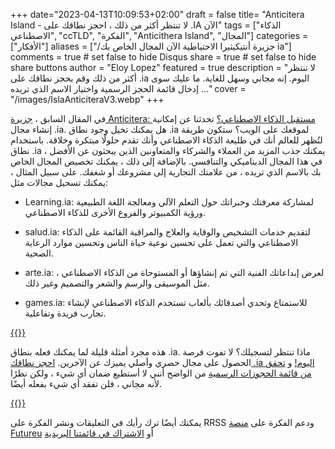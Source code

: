 +++
date="2023-04-13T10:09:53+02:00"
draft = false
title= "Anticitera Island - لا تنتظر أكثر من ذلك ، احجز نطاقك على .IA الآن"
tags = ["الذكاء الاصطناعي", "ccTLD", "الفكرة", "Anticithera Island", "المجال"]
categories = ["الأفكار"]
aliases = ["/جزيرة أنتيكيثيرا الاحتياطية الآن المجال الخاص بك ia"]
comments = true # set false to hide Disqus
share = true # set false to hide share buttons
author = "Eloy Lopez"
featured = true
description = "لا تنتظر أكثر من ذلك وقم بحجز نطاقك على .ia اليوم. إنه مجاني وسهل للغاية. ما عليك سوى إدخال قائمة الحجز الرسمية واختيار الاسم الذي تريده ..."
cover = "/images/IslaAnticiteraV3.webp"
+++

في المقال السابق ، [جزيرة Anticitera: مستقبل الذكاء الاصطناعي؟](https://deft.work/ar/blog/2023/04/03/%D8%AC%D8%B2%D9%8A%D8%B1%D8%A9-%D8%A3%D9%86%D8%AA%D9%8A%D9%83%D9%8A%D8%AB%D9%8A%D8%B1%D8%A7-%D9%85%D8%B3%D8%AA%D9%82%D8%A8%D9%84-%D8%A7%D9%84%D8%B0%D9%83%D8%A7%D8%A1-%D8%A7%D9%84%D8%A7%D8%B5%D8%B7%D9%86%D8%A7%D8%B9%D9%8A/) تحدثنا عن إمكانية إنشاء مجال .ia. هل يمكنك تخيل وجود نطاق .ia لموقعك على الويب؟ ستكون طريقة لتُظهر للعالم أنك في طليعة الذكاء الاصطناعي وأنك تقدم حلولًا مبتكرة وخلاقة. باستخدام نطاق .ia ، يمكنك جذب المزيد من العملاء والشركاء والمتعاونين الذين يبحثون عن الأفضل في هذا المجال الديناميكي والتنافسي. بالإضافة إلى ذلك ، يمكنك تخصيص المجال الخاص بك بالاسم الذي تريده ، من علامتك التجارية إلى مشروعك أو شغفك. على سبيل المثال ، يمكنك تسجيل مجالات مثل:

- Learning.ia: لمشاركة معرفتك وخبراتك حول التعلم الآلي ومعالجة اللغة الطبيعية ورؤية الكمبيوتر والفروع الأخرى للذكاء الاصطناعي.

- salud.ia: لتقديم خدمات التشخيص والوقاية والعلاج والمراقبة القائمة على الذكاء الاصطناعي والتي تعمل على تحسين نوعية حياة الناس وتحسين موارد الرعاية الصحية.

- arte.ia: لعرض إبداعاتك الفنية التي تم إنشاؤها أو المستوحاة من الذكاء الاصطناعي ، مثل الموسيقى والرسم والشعر والتصميم وغير ذلك.

- games.ia: للاستمتاع وتحدي أصدقائك بألعاب تستخدم الذكاء الاصطناعي لإنشاء تجارب فريدة وتفاعلية.

[{{<amp-img width = "1024" height = "1024" layout = "responsive" src = "images/Dominio.IA.webp" alt = "AI Domain">}}](https://docs.google.com/spreadsheets/d/1y-aLEKfQySJeDgZd4QeHa57G9P9Pp4mqWhLJSqxcB0o/edit?usp=sharing)

هذه مجرد أمثلة قليلة لما يمكنك فعله بنطاق .ia. ماذا تنتظر لتسجيلك؟ لا تفوت فرصة الحصول على مجال حصري وأصلي يميزك عن الآخرين. [احجز نطاقك .ia اليوم!](https://docs.google.com/forms/d/e/1FAIpQLScj1paIvOUbqugD76fKncZ65ZOqL-f5bILycZComuxKhJeRPg/viewform?usp=sf_link) و [تحقق من قائمة الحجوزات الرسمية](https://docs.google.com/spreadsheets/d/1y-aLEKfQySJeDgZd4QeHa57G9P9Pp4mqWhLJSqxcB0o/edit?usp=sharing) من الواضح أنني لا أستطيع ضمان أي شيء ، ولكن نظرًا لأنه مجاني ، فلن تفقد أي شيء بفعله أيضًا.

[{{<amp-img width = "1024" height = "360" layout = "responsive" src = "images/RobotRunnerSliced.webp" alt = "RobotRunnerSliced.webp" alt = "Robot Runner">}}](https://docs.google.com/spreadsheets/d/1y-aLEKfQySJeDgZd4QeHa57G9P9Pp4mqWhLJSqxcB0o/edit?usp=sharing)

يمكنك أيضًا ترك رأيك في التعليقات ونشر الفكرة على RRSS ودعم الفكرة على [منصة Futureu](https://futureu.europa.eu/processes/Digital/f/15/proposals/27592?locale=es) أو [الاشتراك في قائمتنا البريدية](https://docs.google.com/forms/d/e/1FAIpQLSeptFS3-XMVTeBFQzDEl1O55hkXhtOgYmMSEfpLLJk11UZEOA/viewform?usp=sf_link)